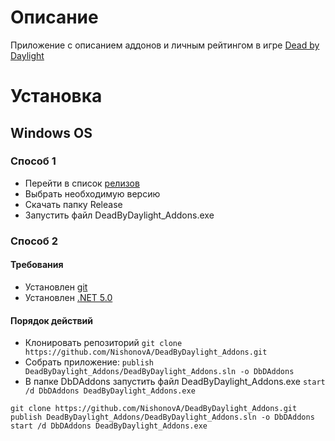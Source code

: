 # Описание
Приложение с описанием аддонов и личным рейтингом в игре [Dead by Daylight](https://store.steampowered.com/app/381210/Dead_by_Daylight/)

# Установка

## Windows OS

### Способ 1
- Перейти в список [релизов](https://github.com/NishonovA/DeadByDaylight_Addons/releases)
- Выбрать необходимую версию
- Скачать папку Release
- Запустить файл DeadByDaylight_Addons.exe


### Способ 2

#### Требования
- Установлен [git](https://git-scm.com/download/win)
- Установлен [.NET 5.0](https://dotnet.microsoft.com/download)

#### Порядок действий
- Клонировать репозиторий `git clone https://github.com/NishonovA/DeadByDaylight_Addons.git`
- Собрать приложение: `publish DeadByDaylight_Addons/DeadByDaylight_Addons.sln -o DbDAddons`
- В папке DbDAddons запустить файл DeadByDaylight_Addons.exe `start /d DbDAddons DeadByDaylight_Addons.exe`

```
git clone https://github.com/NishonovA/DeadByDaylight_Addons.git
publish DeadByDaylight_Addons/DeadByDaylight_Addons.sln -o DbDAddons
start /d DbDAddons DeadByDaylight_Addons.exe
```
